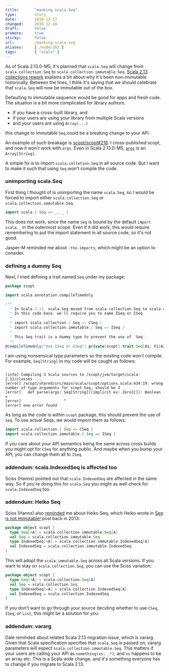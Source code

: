 ```yaml
---
title:       "masking scala.Seq"
type:        story
date:        2018-12-17
changed:     2018-12-18
draft:       false
promote:     true
sticky:      false
url:         /masking-scala-seq
aliases:     [ /node/282 ]
tags:        [ "scala" ]
---
```


  [1]: https://www.scala-lang.org/blog/2017/02/28/collections-rework.html#language-integration
  [218]: https://github.com/scopt/scopt/issues/218
  [args]: https://github.com/scala/scala/blob/v2.13.0-M5/src/library/scala/App.scala#L46
  [11317]: https://github.com/scala/bug/issues/11317
  [heiko]: https://hseeberger.wordpress.com/2013/10/25/attention-seq-is-not-immutable/

As of Scala 2.13.0-M5, it's planned that `scala.Seq` will change from `scala.collection.Seq` to `scala.collection.immutable.Seq`. [Scala 2.13 collections rework][1] explains a bit about why it's been non-immutable historically. Between the lines, I think it's saying that we should celebrate that `scala.Seq` will now be immutable out of the box.

Defaulting to immutable sequence would be good for apps and fresh code. The situation is a bit more complicated for library authors.

- If you have a cross-built library, and
- if your users are using your library from multiple Scala versions
- and your users are using `Array(...)`

this change to immutable `Seq` could be a breaking change to your API.

An example of such breakage is [scopt/scopt#218][218]. I cross-published scopt, and now it won't work with `args`. Even in Scala 2.13.0-M5, [`args`][args] is an `Array[String]`.

A simple fix is to import `scala.colletion.Seq` in all source code. But I want to make it such that using `Seq` won't compile the code.

### unimporting scala.Seq

First thing I thought of is unimporting the name `scala.Seq`, so I would be forced to import either `scala.collection.Seq` or `scala.collection.immutable.Seq`.

```scala
import scala.{ Seq => _, _ }
```

This does not work, since the name `Seq` is bound by the default `import scala._` in the outermost scope. Even if it did work, this would require remembering to put the import statement in all source code, so it's not good.

Jasper-M reminded me about `-Yno-imports`, which might be an option to consider.

### defining a dummy Seq

Next, I tried defining a trait named `Seq` under my package:

```scala
package scopt

import scala.annotation.compileTimeOnly

/**
  * In Scala 2.13, scala.Seq moved from scala.collection.Seq to scala.collection.immutable.Seq.
  * In this code base, we'll require you to name ISeq or CSeq.
  *
  * import scala.collection.{ Seq => CSeq }
  * import scala.collection.immutable.{ Seq => ISeq }
  *
  * This Seq trait is a dummy type to prevent the use of `Seq`.
  */
@compileTimeOnly("Use ISeq or CSeq") private[scopt] trait Seq[A1, F1[A2], A3]
```

I am using nonsensical type parameters so the existing code won't compile. For example, `Seq[String]` in my code will be caught as follows:

<code>
[info] Compiling 3 Scala sources to /scopt/jvm/target/scala-2.12/classes ...
[error] /scopt/shared/src/main/scala/scopt/options.scala:434:19: wrong number of type arguments for scopt.Seq, should be 3
[error]   def parse(args: Seq[String])(implicit ev: Zero[C]): Boolean =
[error]                   ^
[error] one error found
</code>

As long as the code is within `scopt` package, this should prevent the use of `Seq`. To use actual Seqs, we would import them as follows:

```scala
import scala.collection.{ Seq => CSeq }
import scala.collection.immutable.{ Seq => ISeq }
```

If you care about your API semantics being the same across cross builds you might opt for `CSeq` for anything public. And maybe when you bump your API, you can change them all to `ISeq`.

### addendum: scala.IndexedSeq is affected too

Sciss (Hanns) pointed out that `scala.IndexedSeq` are affected in the same way. So if you're doing this for `scala.Seq` you might as well check for `scala.IndexedSeq` too.

### addendum: Heiko Seq

Sciss (Hanns) also [reminded](https://www.reddit.com/r/scala/comments/a71pi3/masking_scalaseq/) me about Heiko Seq, which Heiko wrote in [Seq is not immutable!][heiko] post back in 2013:

```scala
package object scopt {
  type Seq[+A] = scala.collection.immutable.Seq[A]
  val Seq = scala.collection.immutable.Seq
  type IndexedSeq[+A] = scala.collection.immutable.IndexedSeq[A]
  val IndexedSeq = scala.collection.immutable.IndexedSeq
}
```

This will adopt the `scala.immutable.Seq` across all Scala versions. If you want to stay on `scala.collection.Seq`, you can use the Sciss variation:

```scala
package object scopt {
  type Seq[+A] = scala.collection.Seq[A]
  val Seq = scala.collection.Seq
  type IndexedSeq[+A] = scala.collection.IndexedSeq[A]
  val IndexedSeq = scala.collection.IndexedSeq
}
```

If you don't want to go through your source deciding whether to use `CSeq`, `ISeq`, or `List`, this might be a solution for you.

### addendum: vararg

Dale reminded about related Scala 2.13 migration issue, which is vararg.
Given that Scala specification specifies that `scala.Seq` is passed on, vararg parameters will expect `scala.collection.immutable.Seq`. This matters if your users are calling your API as `something(xs: _*)`, and `xs` happens to be an array etc. This is a Scala wide change, and it's something everyone has to change if you migrate to Scala 2.13.
